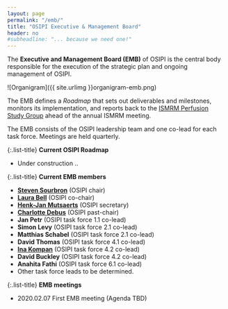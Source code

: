 ```yaml
---
layout: page
permalink: "/emb/"
title: "OSIPI Executive & Management Board"
header: no
#subheadline: "... because we need one!"
---
```


The **Executive and Management Board (EMB)** of OSIPI is the central body responsible 
for the execution of the strategic plan and ongoing management of OSIPI. 

![Organigram]({{ site.urlimg }}organigram-emb.png)

The EMB defines a *Roadmap* that sets out deliverables and milestones, 
monitors its implementation, and reports back to the [ISMRM Perfusion Study Group](https://www.ismrm.org/study-groups/perfusion-mr/) ahead of the annual ISMRM meeting. 

The EMB consists of the OSIPI leadership team and one co-lead for each task force. Meetings are held quarterly.

{:.list-title}
**Current OSIPI Roadmap**

- Under construction ..

{:.list-title}
**Current EMB members**

- [**Steven Sourbron**](https://www.linkedin.com/in/steven-sourbron-93775752/?originalSubdomain=uk/) (OSIPI chair)
- [**Laura Bell**](https://www.linkedin.com/in/lauracbell/) (OSIPI co-chair)
- [**Henk-Jan Mutsaerts**](https://www.linkedin.com/in/henk-jan-mutsaerts-8532b626/) (OSIPI secretary)
- [**Charlotte Debus**](https://www.linkedin.com/in/charlotte-debus-316214a0/?originalSubdomain=de) (OSIPI past-chair)
- **Jan Petr** (OSIPI task force 1.1 co-lead)
- **Simon Levy** (OSIPI task force 2.1 co-lead)
- **Matthias Schabel** (OSIPI task force 2.1 co-lead)
- **David Thomas** (OSIPI task force 4.1 co-lead)
- [**Ina Kompan**](https://www.dkfz.de/en/mic/team/people/Ina_Kompan.html) (OSIPI task force 4.2 co-lead)
- **David Buckley** (OSIPI task force 4.2 co-lead)
- **Anahita Fathi** (OSIPI task force 6.1 co-lead)
- Other task force leads to be determined.

{:.list-title}
**EMB meetings**

- 2020.02.07 First EMB meeting (Agenda TBD)

